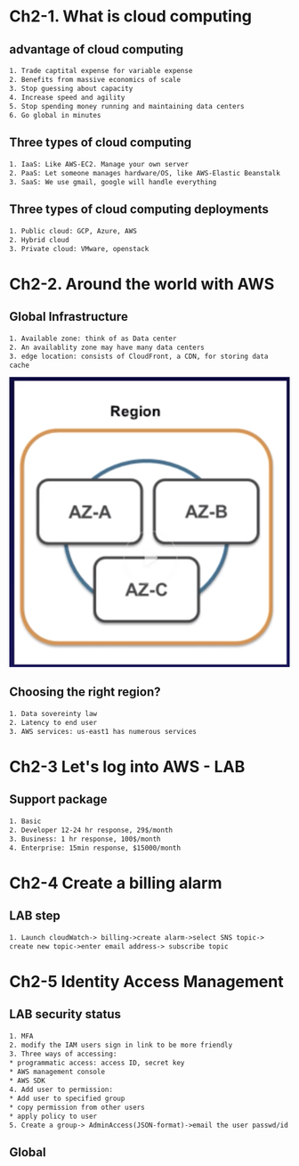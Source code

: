 # Ch2-1.  What is cloud computing
##  advantage of cloud computing
    1. Trade captital expense for variable expense
    2. Benefits from massive economics of scale
    3. Stop guessing about capacity
    4. Increase speed and agility
    5. Stop spending money running and maintaining data centers
    6. Go global in minutes
##  Three types of cloud computing
    1. IaaS: Like AWS-EC2. Manage your own server
    2. PaaS: Let someone manages hardware/OS, like AWS-Elastic Beanstalk
    3. SaaS: We use gmail, google will handle everything
##  Three types of cloud computing deployments
    1. Public cloud: GCP, Azure, AWS
    2. Hybrid cloud
    3. Private cloud: VMware, openstack
# Ch2-2. Around the world with AWS
##  Global Infrastructure
    1. Available zone: think of as Data center
    2. An availablity zone may have many data centers
    3. edge location: consists of CloudFront, a CDN, for storing data cache
![image](https://github.com/chialin-liu/AWS_StudyPlan/blob/master/CloudPractitioner/AZRegion.png)
    
##  Choosing the right region?
    1. Data sovereinty law
    2. Latency to end user
    3. AWS services: us-east1 has numerous services

# Ch2-3 Let's log into AWS - LAB     
##  Support package
    1. Basic
    2. Developer 12-24 hr response, 29$/month
    3. Business: 1 hr response, 100$/month
    4. Enterprise: 15min response, $15000/month
# Ch2-4 Create a billing alarm
## LAB step
    1. Launch cloudWatch-> billing->create alarm->select SNS topic-> create new topic->enter email address-> subscribe topic

# Ch2-5 Identity Access Management
## LAB security status
    1. MFA
    2. modify the IAM users sign in link to be more friendly
    3. Three ways of accessing: 
    * programmatic access: access ID, secret key
    * AWS management console
    * AWS SDK
    4. Add user to permission: 
    * Add user to specified group
    * copy permission from other users
    * apply policy to user
    5. Create a group-> AdminAccess(JSON-format)->email the user passwd/id 
## Global     
     

